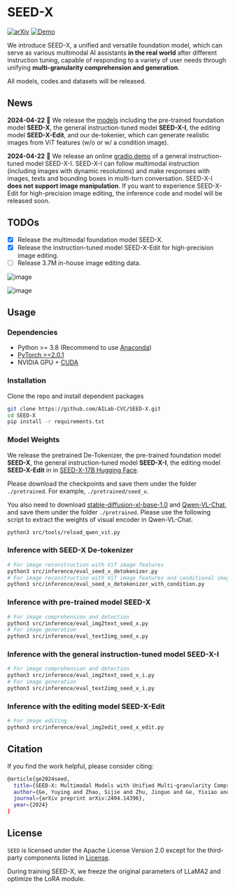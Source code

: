 # SEED-X
[![arXiv](https://img.shields.io/badge/arXiv-2404.14396-b31b1b.svg)](https://arxiv.org/abs/2404.14396)
[![Demo](https://img.shields.io/badge/Gradio-Demo-orange)](https://139a5c1d085953f17b.gradio.live/)

We introduce SEED-X, a unified and versatile foundation model, which can serve as various multimodal AI assistants **in the real world** after different instruction tuning, capable of responding to a variety of user needs through unifying **multi-granularity comprehension and generation**.

All models, codes and datasets will be released. 

## News
**2024-04-22** :hugs: We release the [models](https://huggingface.co/AILab-CVC/SEED-X-17B) including the pre-trained foundation model **SEED-X**, the general instruction-tuned model **SEED-X-I**, the editing model **SEED-X-Edit**, and our de-tokenier, which can generate realistic images from ViT features (w/o or w/ a condition image).

**2024-04-22** :hugs: We release an online [gradio demo](https://139a5c1d085953f17b.gradio.live/) of a general instruction-tuned model SEED-X-I. SEED-X-I can follow multimodal instruction (including images with dynamic resolutions) and make responses with images, texts and bounding boxes in multi-turn conversation. SEED-X-I **does not support image manipulation**. If you want to experience SEED-X-Edit for high-precision image editing, the inference code and model will be released soon.

## TODOs
- [x] Release the multimodal foundation model SEED-X.
- [x] Release the instruction-tuned model SEED-X-Edit for high-precision image editing.
- [ ] Release 3.7M in-house image editing data.

![image](https://github.com/AILab-CVC/SEED-X/blob/main/demos/teaser.jpg?raw=true)

![image](https://github.com/AILab-CVC/SEED-X/blob/main/demos/case_example.jpg?raw=true)


## Usage

### Dependencies
- Python >= 3.8 (Recommend to use [Anaconda](https://www.anaconda.com/download/#linux))
- [PyTorch >=2.0.1](https://pytorch.org/)
- NVIDIA GPU + [CUDA](https://developer.nvidia.com/cuda-downloads)

### Installation
Clone the repo and install dependent packages

  ```bash
  git clone https://github.com/AILab-CVC/SEED-X.git
  cd SEED-X
  pip install -r requirements.txt
  ```

### Model Weights
We release the pretrained De-Tokenizer, the pre-trained foundation model **SEED-X**, the general instruction-tuned model **SEED-X-I**, the editing model **SEED-X-Edit** in in [SEED-X-17B Hugging Face](https://huggingface.co/AILab-CVC/SEED-X-17B).

Please download the checkpoints and save them under the folder `./pretrained`. For example, `./pretrained/seed_x`.

You also need to download [stable-diffusion-xl-base-1.0](https://huggingface.co/stabilityai/stable-diffusion-xl-base-1.0) and [Qwen-VL-Chat](https://huggingface.co/Qwen/Qwen-VL-Chat), and save them under the folder `./pretrained`. Please use the following script to extract the weights of visual encoder in Qwen-VL-Chat.
```bash
python3 src/tools/reload_qwen_vit.py
```
### Inference with SEED-X De-tokenizer
```bash
# For image reconstruction with ViT image features
python3 src/inference/eval_seed_x_detokenizer.py
# For image reconstruction with ViT image features and conditional image
python3 src/inference/eval_seed_x_detokenizer_with_condition.py
```

### Inference with pre-trained model SEED-X
```bash
# For image comprehension and detection
python3 src/inference/eval_img2text_seed_x.py
# For image generation
python3 src/inference/eval_text2img_seed_x.py
```

### Inference with the general instruction-tuned model SEED-X-I
```bash
# For image comprehension and detection
python3 src/inference/eval_img2text_seed_x_i.py
# For image generation
python3 src/inference/eval_text2img_seed_x_i.py
```

### Inference with the editing model SEED-X-Edit
```bash
# For image editing
python3 src/inference/eval_img2edit_seed_x_edit.py
```

## Citation
If you find the work helpful, please consider citing:
```bash
@article{ge2024seed,
  title={SEED-X: Multimodal Models with Unified Multi-granularity Comprehension and Generation},
  author={Ge, Yuying and Zhao, Sijie and Zhu, Jinguo and Ge, Yixiao and Yi, Kun and Song, Lin and Li, Chen and Ding, Xiaohan and Shan, Ying},
  journal={arXiv preprint arXiv:2404.14396},
  year={2024}
}
```


## License
`SEED` is licensed under the Apache License Version 2.0 except for the third-party components listed in [License](License_Seed-X.txt). 

During training SEED-X, we freeze the original parameters of LLaMA2 and optimize the LoRA module.
